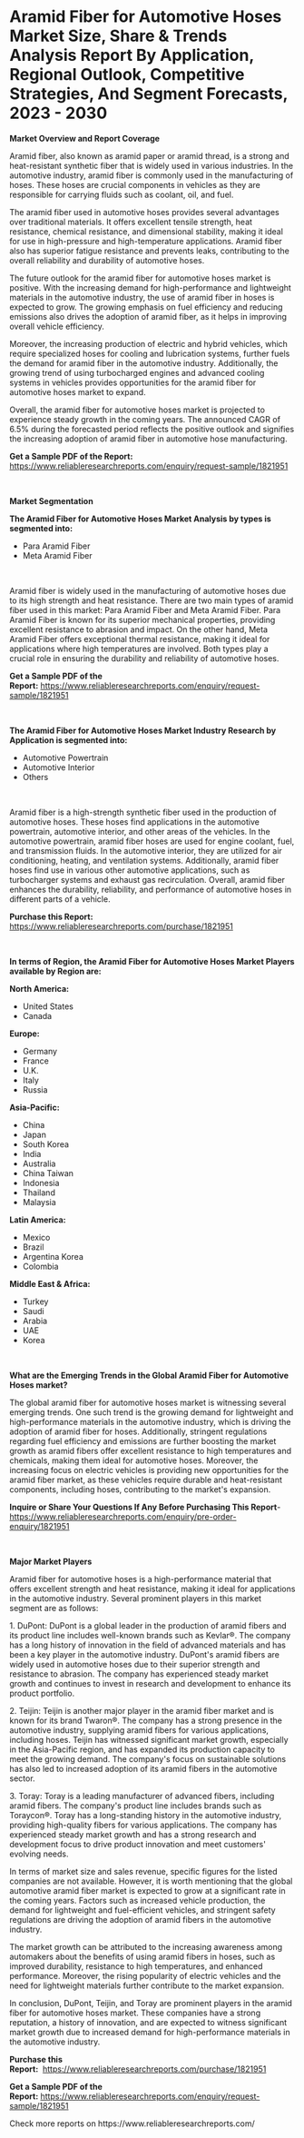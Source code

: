 <p><h1>Aramid Fiber for Automotive Hoses Market Size, Share & Trends Analysis Report By Application, Regional Outlook, Competitive Strategies, And Segment Forecasts, 2023 - 2030</h1></p><p><strong>Market Overview and Report Coverage</strong></p>
<p><p>Aramid fiber, also known as aramid paper or aramid thread, is a strong and heat-resistant synthetic fiber that is widely used in various industries. In the automotive industry, aramid fiber is commonly used in the manufacturing of hoses. These hoses are crucial components in vehicles as they are responsible for carrying fluids such as coolant, oil, and fuel.</p><p>The aramid fiber used in automotive hoses provides several advantages over traditional materials. It offers excellent tensile strength, heat resistance, chemical resistance, and dimensional stability, making it ideal for use in high-pressure and high-temperature applications. Aramid fiber also has superior fatigue resistance and prevents leaks, contributing to the overall reliability and durability of automotive hoses.</p><p>The future outlook for the aramid fiber for automotive hoses market is positive. With the increasing demand for high-performance and lightweight materials in the automotive industry, the use of aramid fiber in hoses is expected to grow. The growing emphasis on fuel efficiency and reducing emissions also drives the adoption of aramid fiber, as it helps in improving overall vehicle efficiency.</p><p>Moreover, the increasing production of electric and hybrid vehicles, which require specialized hoses for cooling and lubrication systems, further fuels the demand for aramid fiber in the automotive industry. Additionally, the growing trend of using turbocharged engines and advanced cooling systems in vehicles provides opportunities for the aramid fiber for automotive hoses market to expand.</p><p>Overall, the aramid fiber for automotive hoses market is projected to experience steady growth in the coming years. The announced CAGR of 6.5% during the forecasted period reflects the positive outlook and signifies the increasing adoption of aramid fiber in automotive hose manufacturing.</p></p>
<p><strong>Get a Sample PDF of the Report:</strong> <a href="https://www.reliableresearchreports.com/enquiry/request-sample/1821951">https://www.reliableresearchreports.com/enquiry/request-sample/1821951</a></p>
<p>&nbsp;</p>
<p><strong>Market Segmentation</strong></p>
<p><strong>The Aramid Fiber for Automotive Hoses Market Analysis by types is segmented into:</strong></p>
<p><ul><li>Para Aramid Fiber</li><li>Meta Aramid Fiber</li></ul></p>
<p>&nbsp;</p>
<p><p>Aramid fiber is widely used in the manufacturing of automotive hoses due to its high strength and heat resistance. There are two main types of aramid fiber used in this market: Para Aramid Fiber and Meta Aramid Fiber. Para Aramid Fiber is known for its superior mechanical properties, providing excellent resistance to abrasion and impact. On the other hand, Meta Aramid Fiber offers exceptional thermal resistance, making it ideal for applications where high temperatures are involved. Both types play a crucial role in ensuring the durability and reliability of automotive hoses.</p></p>
<p><strong>Get a Sample PDF of the Report:</strong>&nbsp;<a href="https://www.reliableresearchreports.com/enquiry/request-sample/1821951">https://www.reliableresearchreports.com/enquiry/request-sample/1821951</a></p>
<p>&nbsp;</p>
<p><strong>The Aramid Fiber for Automotive Hoses Market Industry Research by Application is segmented into:</strong></p>
<p><ul><li>Automotive Powertrain</li><li>Automotive Interior</li><li>Others</li></ul></p>
<p>&nbsp;</p>
<p><p>Aramid fiber is a high-strength synthetic fiber used in the production of automotive hoses. These hoses find applications in the automotive powertrain, automotive interior, and other areas of the vehicles. In the automotive powertrain, aramid fiber hoses are used for engine coolant, fuel, and transmission fluids. In the automotive interior, they are utilized for air conditioning, heating, and ventilation systems. Additionally, aramid fiber hoses find use in various other automotive applications, such as turbocharger systems and exhaust gas recirculation. Overall, aramid fiber enhances the durability, reliability, and performance of automotive hoses in different parts of a vehicle.</p></p>
<p><strong>Purchase this Report:</strong>&nbsp; <a href="https://www.reliableresearchreports.com/purchase/1821951">https://www.reliableresearchreports.com/purchase/1821951</a></p>
<p>&nbsp;</p>
<p><strong>In terms of Region, the Aramid Fiber for Automotive Hoses Market Players available by Region are:</strong></p>
<p>
    <p> <strong> North America: </strong>
        <ul>
            <li>United States</li>
            <li>Canada</li>
        </ul>
        </p> 
    <p> <strong> Europe: </strong>
        <ul>
            <li>Germany</li>
            <li>France</li>
            <li>U.K.</li>
            <li>Italy</li>
            <li>Russia</li>
        </ul>
        </p> 
    <p> <strong> Asia-Pacific: </strong>
        <ul>
            <li>China</li>
            <li>Japan</li>
            <li>South Korea</li>
            <li>India</li>
            <li>Australia</li>
            <li>China Taiwan</li>
            <li>Indonesia</li>
            <li>Thailand</li>
            <li>Malaysia</li>
        </ul>
        </p> 
    <p> <strong> Latin America: </strong>
        <ul>
            <li>Mexico</li>
            <li>Brazil</li>
            <li>Argentina Korea</li>
            <li>Colombia</li>
        </ul>
        </p> 
    <p> <strong> Middle East & Africa: </strong>
        <ul>
            <li>Turkey</li>
            <li>Saudi</li>
            <li>Arabia</li>
            <li>UAE</li>
            <li>Korea</li>
        </ul>
    </p>
    </p>
<p>&nbsp;</p>
<p><strong>What are the Emerging Trends in the Global Aramid Fiber for Automotive Hoses market?</strong></p>
<p><p>The global aramid fiber for automotive hoses market is witnessing several emerging trends. One such trend is the growing demand for lightweight and high-performance materials in the automotive industry, which is driving the adoption of aramid fiber for hoses. Additionally, stringent regulations regarding fuel efficiency and emissions are further boosting the market growth as aramid fibers offer excellent resistance to high temperatures and chemicals, making them ideal for automotive hoses. Moreover, the increasing focus on electric vehicles is providing new opportunities for the aramid fiber market, as these vehicles require durable and heat-resistant components, including hoses, contributing to the market's expansion.</p></p>
<p><strong>Inquire or Share Your Questions If Any Before Purchasing This Report</strong>- <a href="https://www.reliableresearchreports.com/enquiry/pre-order-enquiry/1821951">https://www.reliableresearchreports.com/enquiry/pre-order-enquiry/1821951</a></p>
<p>&nbsp;</p>
<p><strong>Major Market Players</strong></p>
<p><p>Aramid fiber for automotive hoses is a high-performance material that offers excellent strength and heat resistance, making it ideal for applications in the automotive industry. Several prominent players in this market segment are as follows:</p><p>1. DuPont: DuPont is a global leader in the production of aramid fibers and its product line includes well-known brands such as Kevlar®. The company has a long history of innovation in the field of advanced materials and has been a key player in the automotive industry. DuPont's aramid fibers are widely used in automotive hoses due to their superior strength and resistance to abrasion. The company has experienced steady market growth and continues to invest in research and development to enhance its product portfolio.</p><p>2. Teijin: Teijin is another major player in the aramid fiber market and is known for its brand Twaron®. The company has a strong presence in the automotive industry, supplying aramid fibers for various applications, including hoses. Teijin has witnessed significant market growth, especially in the Asia-Pacific region, and has expanded its production capacity to meet the growing demand. The company's focus on sustainable solutions has also led to increased adoption of its aramid fibers in the automotive sector.</p><p>3. Toray: Toray is a leading manufacturer of advanced fibers, including aramid fibers. The company's product line includes brands such as Toraycon®. Toray has a long-standing history in the automotive industry, providing high-quality fibers for various applications. The company has experienced steady market growth and has a strong research and development focus to drive product innovation and meet customers' evolving needs.</p><p>In terms of market size and sales revenue, specific figures for the listed companies are not available. However, it is worth mentioning that the global automotive aramid fiber market is expected to grow at a significant rate in the coming years. Factors such as increased vehicle production, the demand for lightweight and fuel-efficient vehicles, and stringent safety regulations are driving the adoption of aramid fibers in the automotive industry.</p><p>The market growth can be attributed to the increasing awareness among automakers about the benefits of using aramid fibers in hoses, such as improved durability, resistance to high temperatures, and enhanced performance. Moreover, the rising popularity of electric vehicles and the need for lightweight materials further contribute to the market expansion.</p><p>In conclusion, DuPont, Teijin, and Toray are prominent players in the aramid fiber for automotive hoses market. These companies have a strong reputation, a history of innovation, and are expected to witness significant market growth due to increased demand for high-performance materials in the automotive industry.</p></p>
<p><strong>Purchase this Report:</strong>&nbsp;&nbsp;<a href="https://www.reliableresearchreports.com/purchase/1821951">https://www.reliableresearchreports.com/purchase/1821951</a></p>
<p></p>
<p><strong>Get a Sample PDF of the Report:</strong>&nbsp;<a href="https://www.reliableresearchreports.com/enquiry/request-sample/1821951">https://www.reliableresearchreports.com/enquiry/request-sample/1821951</a></p>
<p>Check more reports on https://www.reliableresearchreports.com/</p>